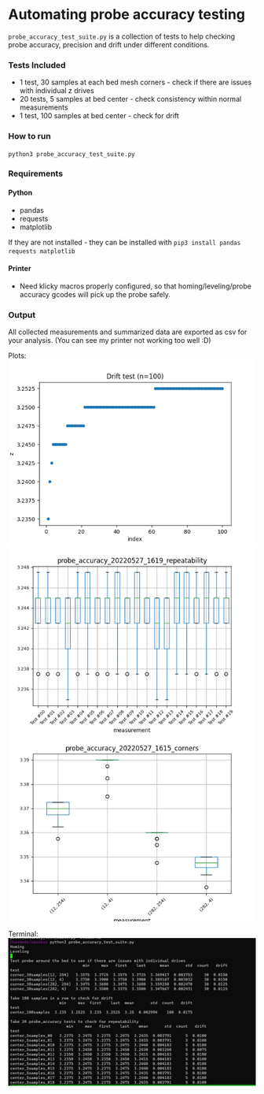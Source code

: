 # Automating probe accuracy testing

`probe_accuracy_test_suite.py` is a collection of tests to help checking probe accuracy, precision and drift under different conditions.

### Tests Included

* 1 test, 30 samples at each bed mesh corners - check if there are issues with individual z drives
* 20 tests, 5 samples at bed center - check consistency within normal measurements
* 1 test, 100 samples at bed center - check for drift

### How to run
`python3 probe_accuracy_test_suite.py`

### Requirements

#### Python
* pandas
* requests
* matplotlib

If they are not installed - they can be installed with `pip3 install pandas requests matplotlib`

#### Printer

* Need klicky macros properly configured, so that homing/leveling/probe accuracy gcodes
will pick up the probe safely.

### Output

All collected measurements and summarized data are exported as csv for your analysis.
(You can see my printer not working too well :D)

Plots:
![](drift.png)
![](repeat.png)
![](corner.png)

Terminal:
![](terminal.png)

